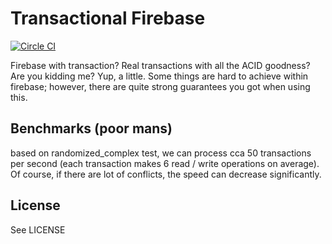 # Transactional Firebase

[![Circle CI](https://circleci.com/gh/vacuumlabs/firebase-transactions.svg?style=svg&circle-token=bd6366dee306c78c644fc6458085e673fe163723)](https://circleci.com/gh/vacuumlabs/firebase-transactions)

Firebase with transaction? Real transactions with all the ACID goodness? Are you kidding me? Yup, a
little. Some things are hard to achieve within firebase; however, there are quite strong guarantees
you got when using this.

## Benchmarks (poor mans)

based on randomized_complex test, we can process cca 50 transactions per second (each transaction
makes 6 read / write operations on average). Of course, if there are lot of conflicts, the speed
can decrease significantly.

## License

See LICENSE
